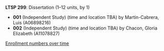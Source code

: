 **LTSP 299**: Dissertation (1–12 units, by 1)

- **001** (Independent Study) (time and location TBA) by Martin-Cabrera, Luis (A06898216)
- **002** (Independent Study) (time and location TBA) by Chacon, Gloria Elizabeth (A11078827)

[Enrollment numbers over time](./LTSP299.tsv)
